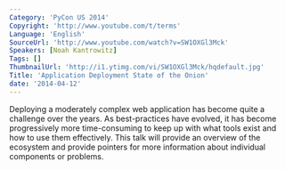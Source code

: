 ```yaml
---
Category: 'PyCon US 2014'
Copyright: 'http://www.youtube.com/t/terms'
Language: 'English'
SourceUrl: 'http://www.youtube.com/watch?v=SW1OXGl3Mck'
Speakers: [Noah Kantrowitz]
Tags: []
ThumbnailUrl: 'http://i1.ytimg.com/vi/SW1OXGl3Mck/hqdefault.jpg'
Title: 'Application Deployment State of the Onion'
date: '2014-04-12'
---
```

Deploying a moderately complex web application has become quite a challenge over the years. As best-practices have evolved, it has become progressively more time-consuming to keep up with what tools exist and how to use them effectively. This talk will provide an overview of the ecosystem and provide pointers for more information about individual components or problems.
